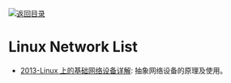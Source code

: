 [![返回目录](https://user-images.githubusercontent.com/5803001/38079637-ff0abcf0-3371-11e8-9b76-ad651620afc7.jpg)](https://github.com/wx-chevalier/Awesome-Lists)

# Linux Network List

- [2013-Linux 上的基础网络设备详解](https://www.ibm.com/developerworks/cn/linux/1310_xiawc_networkdevice/): 抽象网络设备的原理及使用。

